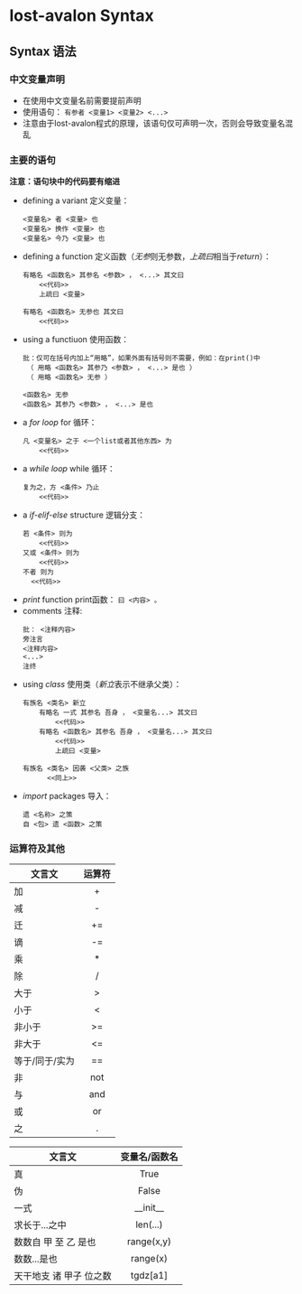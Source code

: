 # lost-avalon Syntax

## Syntax 语法

### 中文变量声明

* 在使用中文变量名前需要提前声明
* 使用语句： `有参者 <变量1> <变量2> <...>`
* 注意由于lost-avalon程式的原理，该语句仅可声明一次，否则会导致变量名混乱

### 主要的语句

**注意：语句块中的代码要有缩进**

* defining a variant 定义变量：
  ```
  <变量名> 者 <变量> 也
  <变量名> 换作 <变量> 也  
  <变量名> 今乃 <变量> 也
  ```
* defining a function 定义函数（*无参*则无参数，*上疏曰*相当于*return*）：
  ```
  有略名 <函数名> 其参名 <参数> ， <...> 其文曰
      <<代码>>
      上疏曰 <变量>
  ```
  ```
  有略名 <函数名> 无参也 其文曰
      <<代码>>
  ```
* using a functiuon 使用函数：
  ```
  批：仅可在括号内加上“用略”，如果外面有括号则不需要，例如：在print()中
   （ 用略 <函数名> 其参乃 <参数> ， <...> 是也 ）
   （ 用略 <函数名> 无参 ）
  ```
  ```
  <函数名> 无参
  <函数名> 其参乃 <参数> ， <...> 是也
  ```
* a *for loop* for 循环：
  ```
  凡 <变量名> 之于 <一个list或者其他东西> 为
      <<代码>>
  ```
* a *while loop* while 循环：
  ```
  复为之，方 <条件> 乃止
      <<代码>>
  ```
* a *if-elif-else* structure 逻辑分支：
  ```
  若 <条件> 则为
      <<代码>>
  又或 <条件> 则为
      <<代码>>
  不者 则为
    <<代码>>
  ```
* *print* function print函数： `曰 <内容> 。`
* comments 注释:
  ```
  批： <注释内容>
  旁注言 
  <注释内容> 
  <...>
  注终
  ```
* using *class* 使用类（*新立*表示不继承父类）：
  ```
  有族名 <类名> 新立
      有略名 一式 其参名 吾身 ， <变量名...> 其文曰
          <<代码>>
      有略名 <函数名> 其参名 吾身 ， <变量名...> 其文曰
          <<代码>>
          上疏曰 <变量>
  ```
  ```
  有族名 <类名> 因袭 <父类> 之族
        <<同上>>
  ```
* *import* packages 导入：
  ```
  遗 <名称> 之策
  自 <包> 遗 <函数> 之策
  ```

### 运算符及其他

| 文言文         | 运算符 |
| -------------- | :----: |
| 加             |   +    |
| 减             |   -    |
| 迁             |   +=   |
| 谪             |   -=   |
| 乘             |   *    |
| 除             |   /    |
| 大于           |   >    |
| 小于           |   <    |
| 非小于         |   >=   |
| 非大于         |   <=   |
| 等于/同于/实为 |   ==   |
| 非             |  not   |
| 与             |  and   |
| 或             |   or   |
| 之             |   .    |

| 文言文                  | 变量名/函数名 |
| ----------------------- | :-----------: |
| 真                      |     True      |
| 伪                      |     False     |
| 一式                    | \_\_init\_\_  |
| 求长于...之中           |   len(...)    |
| 数数自 甲 至 乙 是也    |  range(x,y)   |
| 数数...是也             |   range(x)    |
| 天干地支 诸 甲子 位之数 |   tgdz\[a1\]   |
